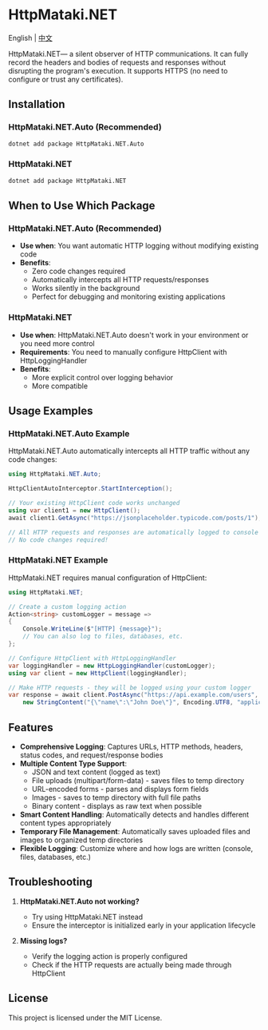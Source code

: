 # HttpMataki.NET

English | [中文](README_CN.md)

HttpMataki.NET— a silent observer of HTTP communications. It can fully record the headers and bodies of requests and responses without disrupting the program's execution. It supports HTTPS (no need to configure or trust any certificates).

## Installation

### HttpMataki.NET.Auto (Recommended)

```bash
dotnet add package HttpMataki.NET.Auto
```

### HttpMataki.NET

```bash
dotnet add package HttpMataki.NET
```

## When to Use Which Package

### HttpMataki.NET.Auto (Recommended)

- **Use when**: You want automatic HTTP logging without modifying existing code
- **Benefits**:
  - Zero code changes required
  - Automatically intercepts all HTTP requests/responses
  - Works silently in the background
  - Perfect for debugging and monitoring existing applications

### HttpMataki.NET

- **Use when**: HttpMataki.NET.Auto doesn't work in your environment or you need more control
- **Requirements**: You need to manually configure HttpClient with HttpLoggingHandler
- **Benefits**:
  - More explicit control over logging behavior
  - More compatible

## Usage Examples

### HttpMataki.NET.Auto Example

HttpMataki.NET.Auto automatically intercepts all HTTP traffic without any code changes:

```csharp
using HttpMataki.NET.Auto;

HttpClientAutoInterceptor.StartInterception();

// Your existing HttpClient code works unchanged
using var client1 = new HttpClient();
await client1.GetAsync("https://jsonplaceholder.typicode.com/posts/1");

// All HTTP requests and responses are automatically logged to console
// No code changes required!
```

### HttpMataki.NET Example

HttpMataki.NET requires manual configuration of HttpClient:

```csharp
using HttpMataki.NET;

// Create a custom logging action
Action<string> customLogger = message =>
{
    Console.WriteLine($"[HTTP] {message}");
    // You can also log to files, databases, etc.
};

// Configure HttpClient with HttpLoggingHandler
var loggingHandler = new HttpLoggingHandler(customLogger);
using var client = new HttpClient(loggingHandler);

// Make HTTP requests - they will be logged using your custom logger
var response = await client.PostAsync("https://api.example.com/users",
    new StringContent("{\"name\":\"John Doe\"}", Encoding.UTF8, "application/json"));
```

## Features

- **Comprehensive Logging**: Captures URLs, HTTP methods, headers, status codes, and request/response bodies
- **Multiple Content Type Support**:
  - JSON and text content (logged as text)
  - File uploads (multipart/form-data) - saves files to temp directory
  - URL-encoded forms - parses and displays form fields
  - Images - saves to temp directory with full file paths
  - Binary content - displays as raw text when possible
- **Smart Content Handling**: Automatically detects and handles different content types appropriately
- **Temporary File Management**: Automatically saves uploaded files and images to organized temp directories
- **Flexible Logging**: Customize where and how logs are written (console, files, databases, etc.)

## Troubleshooting

1. **HttpMataki.NET.Auto not working?**
   - Try using HttpMataki.NET instead
   - Ensure the interceptor is initialized early in your application lifecycle

2. **Missing logs?**
   - Verify the logging action is properly configured
   - Check if the HTTP requests are actually being made through HttpClient

## License

This project is licensed under the MIT License.
